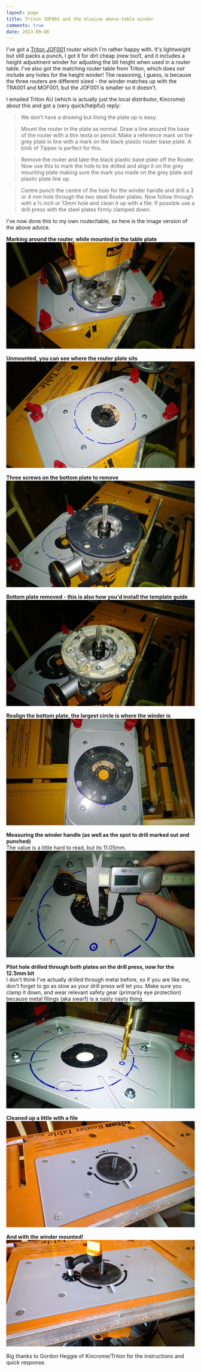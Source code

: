 ```yaml
---
layout: page
title: Triton JOF001 and the elusive above-table winder
comments: true
date: 2013-09-08
---
```


I've got a [Triton JOF001](http://www.tritontools.com/en-GB/Model/JOF001) router which I'm rather happy with. It's lightweight but still packs a punch, I got it for dirt cheap (new too!), and it includes a height adjustment winder for adjusting the bit height when used in a router table. I've also got the matching router table from Triton, which does *not* include any holes for the height winder! The reasoning, I guess, is because the three routers are different sized - the winder matches up with the TRA001 and MOF001, but the JOF001 is smaller so it doesn't.

I emailed Triton AU (which is actually just the local distributor, Kincrome) about this and got a (very quick/helpful) reply:
	
> We don’t have a drawing but lining the plate up is easy.
	
> Mount the router in the plate as normal. Draw a line around the base of the router with a thin texta or pencil. Make a reference mark on the grey plate in line with a mark on the black plastic router base plate. A blob of Tippex is perfect for this.
	
> Remove the router and take the black plastic base plate off the Router. Now use this to mark the hole to be drilled and align it on the grey mounting plate making sure the mark you made on the grey plate and plastic plate line up.
	
> Centre punch the centre of the hole for the winder handle and drill a 3 or 4 mm hole through the two steel Router plates. Now follow through with a ½ inch or 13mm hole and clean it up with a file. If possible use a drill press with the steel plates firmly clamped down.

I've now done this to my own router/table, so here is the image version of the above advice.

**Marking around the router, while mounted in the table plate**
![](images/postimages/triton/WP_20130907_002.jpg)

**Unmounted, you can see where the router plate sits**
![](images/postimages/triton/WP_20130907_003.jpg)

**Three screws on the bottom plate to remove**
![](images/postimages/triton/WP_20130907_004.jpg)

**Bottom plate removed - this is also how you'd install the template guide**
![](images/postimages/triton/WP_20130907_005.jpg)

**Realign the bottom plate, the largest circle is where the winder is**
![](images/postimages/triton/WP_20130907_006.jpg)

**Measuring the winder handle (as well as the spot to drill marked out and punched)**  
The value is a little hard to read, but its 11.05mm. 
![](images/postimages/triton/WP_20130907_007.jpg)

**Pilot hole drilled through both plates on the drill press, now for the 12.5mm bit**  
I don't think I've actually drilled through metal before, so if you are like me, don't forget to go as slow as your drill press will let you. Make sure you clamp it down, and wear relevant safety gear (primarily eye protection) because metal filings (aka swarf) is a nasty nasty thing.
![](images/postimages/triton/WP_20130907_010.jpg)

**Cleaned up a little with a file**
![](images/postimages/triton/WP_20130908_003.jpg)

**And with the winder mounted!**
![](images/postimages/triton/WP_20130908_004.jpg)

Big thanks to Gordon Heggie of Kincrome/Triton for the instructions and quick response.